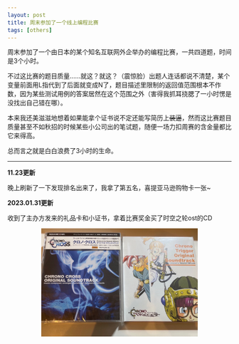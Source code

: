 ```yaml
---
layout: post
title: 周末参加了一个线上编程比赛 
tags: [others]
---
```


<style> 
  img{ 
     width: 70%; 
     padding-left: 15%; 
  } 
</style>


周末参加了一个由日本的某个知名互联网外企举办的编程比赛，一共四道题，时间是3个小时。

不过这比赛的题目质量……就这？就这？（震惊脸）出题人连话都说不清楚，某个变量前面用L指代到了后面就变成N了，题目描述里限制的返回值范围根本不作数，因为某些测试用例的答案居然在这个范围之外（害得我抓耳挠腮了一小时愣是没找出自己错在哪）。

本来我还美滋滋地想着如果能拿个证书说不定还能写简历上~~装逼~~，然而这比赛题目质量甚至不如秋招的时候某些小公司出的笔试题，随便一场力扣周赛的含金量都比它来得高。

总而言之就是白白浪费了3小时的生命。


-----

**11.23更新**

晚上刷新了一下发现排名出来了，我拿了第五名，喜提亚马逊购物卡一张~

**2023.01.31更新**

收到了主办方发来的礼品卡和小证书，拿着比赛奖金买了时空之轮ost的CD

![enter description here](../assets/2023-01-31/chrono.jpg)
